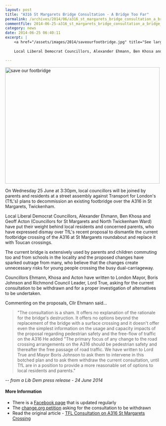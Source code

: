 ```yaml
---
layout: post
title: "A316 St Margarets Bridge Consultation - A Bridge Too Far"
permalink: /archives/2014/06/a316_st_margarets_bridge_consultation_a_bridge_too.html
commentfile: 2014-06-25-a316_st_margarets_bridge_consultation_a_bridge_too
category: news
date: 2014-06-25 06:40:11
excerpt: |
    <a href="/assets/images/2014/saveourfootbridge.jpg" title="See larger version of - save our footbridge"><img src="/assets/images/2014/saveourfootbridge_thumb.jpg" width="150" height="112" alt="save our footbridge" class="photo right" /></a>
    
    Local Liberal Democrat Councillors, Alexander Ehmann, Ben Khosa and Geoff Acton (Councillors for St Margarets and North Twickenham Ward) have put their weight behind local residents and  concerned parents, who have expressed dismay over TfL's recent proposal to dismantle the  current footbridge crossing of the A316 at St Margarets roundabout and replace it with Toucan  crossings.

---
```


<a href="/assets/images/2014/saveourfootbridge.jpg" title="See larger version of - save our footbridge"><img src="/assets/images/2014/saveourfootbridge_thumb.jpg" width="500" height="375" alt="save our footbridge" class="photo center" /></a>

On Wednesday 25 June at 3:30pm, local councillors will be joined by parents and residents at a street assembly against Transport for London's (TfL's) plans to decommission an existing footbridge over the A316 in St Margarets, Twickenham.

Local Liberal Democrat Councillors, Alexander Ehmann, Ben Khosa and Geoff Acton (Councillors for St Margarets and North Twickenham Ward) have put their weight behind local residents and concerned parents, who have expressed dismay over TfL's recent proposal to dismantle the current footbridge crossing of the A316 at St Margarets roundabout and replace it with Toucan crossings.

The current bridge is extensively used by parents and children commuting too and from schools in the locality and the proposed changes have sparked outrage from many, who believe that the changes create unnecessary risks for young people crossing the busy dual-carriageway.

Councillors Ehmann, Khosa and Acton have written to London Mayor, Boris Johnson and Richmond Council Leader, Lord True, asking for the current consultation to be withdrawn and for a proper investigation of alternatives to be undertaken.

Commenting on the proposals, Cllr Ehmann said...

> "The consultation is a sham. It offers no explanation of the rationale for the bridge's destruction. It offers no options beyond the replacement of the bridge with a surface crossing and it doesn't offer even the simplest information on the usage and capacity impacts of the proposal regarding pedestrian safety and the free-flow of traffic on the A316 He added "The primary focus of any change to the road crossing arrangements on the A316 should be pedestrian safety and thereafter the free passage of road traffic. We have written to Lord True and Mayor Boris Johnson to ask them to intervene in this botched plan and to ask them withdraw the current consultation, until TfL are in a position to provide a more reasonable set of options to local residents and parents."

<cite>-- from a Lib Dem press release - 24 June 2014</cite>

#### More Information

-   There is a [Facebook page](http://www.facebook.com/saveourfootbridge) that is updated regularly
-   The [change.org petition](http://www.change.org/en-GB/petitions/transport-for-london-withdraw-the-consultation-calling-for-the-removal-of-the-existing-st-margaret-s-footbridge-over-the-a316-and-its-replacement-with-toucan-crossings) asking for the consultation to be withdrawn
-   Read the original article - [TFL Consultation on A316 St Margarets Crossing](/archives/2014/06/tfl_consultation_on_a316_st_margarets_crossing.html)
